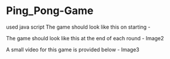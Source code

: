 # Ping_Pong-Game
used java script
The game should look like this on starting -


The game should look like this at the end of each round -
Image2

A small video for this game is provided below -
Image3
